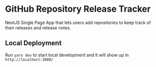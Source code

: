 # GitHub Repository Release Tracker

NextJS Single Page App that lets users add repositories to keep track of their releases and release notes.

## Local Deployment

Run `yarn dev` to start local development and it will show up in `http://localhost:3000/`